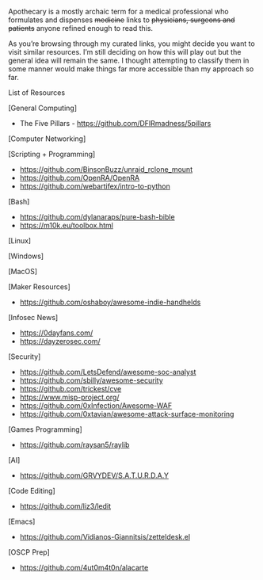 Apothecary is a mostly archaic term for a medical professional who formulates and dispenses ~~medicine~~ links to ~~physicians, surgeons and patients~~ anyone refined enough to read this.

As you’re browsing through my curated links, you might decide you want to visit similar resources. I’m still deciding on how this will play out but the general idea will remain the same. I thought attempting to classify them in some manner would make things far more accessible than my approach so far.

List of Resources

[General Computing]
- The Five Pillars - https://github.com/DFIRmadness/5pillars

[Computer Networking]

[Scripting + Programming]
- https://github.com/BinsonBuzz/unraid_rclone_mount
- https://github.com/OpenRA/OpenRA
- https://github.com/webartifex/intro-to-python

[Bash]
- https://github.com/dylanaraps/pure-bash-bible
- https://m10k.eu/toolbox.html

[Linux]

[Windows]

[MacOS]

[Maker Resources]
- https://github.com/oshaboy/awesome-indie-handhelds

[Infosec News]
- https://0dayfans.com/
- https://dayzerosec.com/

[Security]
- https://github.com/LetsDefend/awesome-soc-analyst
- https://github.com/sbilly/awesome-security
- https://github.com/trickest/cve
- https://www.misp-project.org/
- https://github.com/0xInfection/Awesome-WAF
- https://github.com/0xtavian/awesome-attack-surface-monitoring


[Games Programming]
- https://github.com/raysan5/raylib

[AI]
- https://github.com/GRVYDEV/S.A.T.U.R.D.A.Y

[Code Editing]
- https://github.com/liz3/ledit

[Emacs]
- https://github.com/Vidianos-Giannitsis/zetteldesk.el

[OSCP Prep]
- https://github.com/4ut0m4t0n/alacarte
